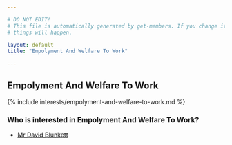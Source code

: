 ```yaml
---

# DO NOT EDIT!
# This file is automatically generated by get-members. If you change it, bad
# things will happen.

layout: default
title: "Empolyment And Welfare To Work"

---
```


## Empolyment And Welfare To Work

{% include interests/empolyment-and-welfare-to-work.md %}

### Who is interested in Empolyment And Welfare To Work?


* [Mr David Blunkett](/members/mr-david-blunkett.html)
